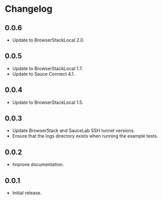 Changelog
=========

0.0.6
-----

  * Update to BrowserStackLocal 2.0.

0.0.5
-----

  * Update to BrowserStackLocal 1.7.
  * Update to Sauce Connect 4.1.

0.0.4
-----

  * Update to BrowserStackLocal 1.5.

0.0.3
-----

  * Update BrowserStack and SauceLab SSH tunnel versions.
  * Ensure that the logs directory exists when running the example tests.

0.0.2
-----

  * Improve documentation.

0.0.1
-----

  * Initial release.
